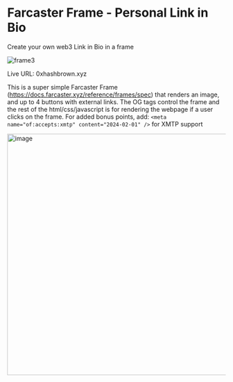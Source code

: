 # Farcaster Frame - Personal Link in Bio
Create your own web3 Link in Bio in a frame

  ![frame3](https://github.com/robertcedwards/farcaster-frame-bio/assets/139775/3a76f78e-f22c-4a58-92fa-0f2c74e28eb8)
  
  Live URL: 0xhashbrown.xyz

This is a super simple Farcaster Frame (https://docs.farcaster.xyz/reference/frames/spec) that renders an image, and up to 4 buttons with external links.
The OG tags control the frame and the rest of the html/css/javascript is for rendering the webpage if a user clicks on the frame.
For added bonus points, add:
```<meta name="of:accepts:xmtp" content="2024-02-01" />```
for XMTP support

<img width="556" alt="image" src="https://github.com/robertcedwards/farcaster-frame-bio/assets/139775/c6a9ac61-3d76-46fe-804a-ed5a8b15a04c">
